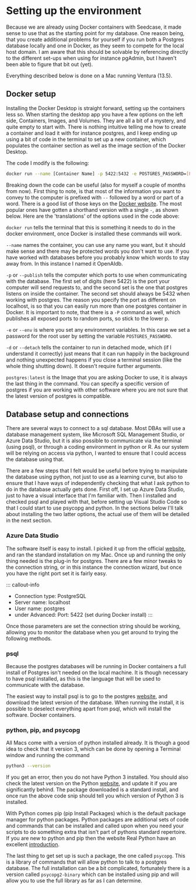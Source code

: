 # Setting up the environment

Because we are already using Docker containers with Seedcase, it made sense to use that as the starting point for my database.  One reason being, that you create additional problems for yourself if you run both a Postgres database locally and one in Docker, as they seem to compete for the local host domain.  I am aware that this should be solvable by referencing directly to the different set-ups when using for instance pgAdmin, but I haven't been able to figure that bit out (yet).

Everything described below is done on a Mac running Ventura (13.5).

## Docker setup

Installing the Docker Desktop is straight forward, setting up the containers less so.  When starting the desktop app you have a few options on the left side, Containers, Images, and Volumes.  They are all a bit of a mystery, and quite empty to start with.  There is nothing intuitive telling me how to create a container and load it with for instance postgres, and I keep ending up using a bit of code in the terminal to set up a new container, which populates the container section as well as the image section of the Docker Desktop.

The code I modify is the following:

``` bash
docker run --name [Container Name] -p 5422:5432 -e POSTGRES_PASSWORD=[Password] -d postgres:latest 
```

Breaking down the code can be useful (also for myself a couple of months from now).  First thing to note, is that most of the information you want to convey to the computer is prefixed with `--` followed by a word or part of a word.  There is a good list of those keys on the [Docker website](https://docs.docker.com/engine/reference/commandline/run/).  The most popular ones have gotten a shorthand version with a single `-`, as shown below.  Here are the 'translations' of the options used in the code above:

`docker run` tells the terminal that this is something it needs to do in the docker environment, once Docker is installed these commands will work.

`--name` names the container, you can use any name you want, but it should make sense and there may be protected words you don't want to use.  If you have worked with databases before you probably know which words to stay away from.  In this instance I named it OpenAIdb.

`-p` or `--publish` tells the computer which ports to use when communicating with the database.  The first set of digits (here 5422) is the port your computer will send requests to, and the second set is the one that postgres listens on inside the container.  The second set should always be 5432 when working with postgres.  The reason you specify the port as different on localhost, is so that you can easily run more than one postgres container in Docker.  It is important to note, that there is a `-P` command as well, which publishes all exposed ports to random ports, so stick to the lower p.

`-e` or `--env` is where you set any environment variables.  In this case we set a password for the root user by setting the variable `POSTGRES_PASSWORD`.

`-d` or `--detach` tells the container to run in detached mode, which (if I understand it correctly) just means that it can run happily in the background and nothing unexpected happens if you close a terminal session (like the whole thing shutting down).  It doesn't require further arguments.

`postgres:latest` is the Image that you are asking Docker to use, it is always the last thing in the command.  You can specify a specific version of postgres if you are working with other software where you are not sure that the latest version of postgres is compatible.

## Database setup and connections

There are several ways to connect to a sql database.  Most DBAs will use a database management system, like Microsoft SQL Management Studio, or Azure Data Studio, but it is also possible to communicate via the terminal (using psql), or through a coding environment in python or R. As our system will be relying on access via python, I wanted to ensure that I could access the database using that.  

There are a few steps that I felt would be useful before trying to manipulate the database using python, not just to use as a learning curve, but also to ensure that I have ways of independently checking that what I ask python to do in the database actually gets done.  First off, I set up Azure Data Studio, just to have a visual interface that I'm familiar with.  Then I installed and checked psql and played with that, before setting up Visual Studio Code so that I could start to use psycopg and python.  In the sections below I'll talk about installing the two latter options, the actual use of them will be detailed in the next section.

### Azure Data Studio

The software itself is easy to install.  I picked it up from the official [website](https://azure.microsoft.com/en-us/products/data-studio), and ran the standard installation on my Mac.  Once up and running the only thing needed is the plug-in for postgres.  There are a few minor tweaks to the connection string, or in this instance the connection wizard, but once you have the right port set it is fairly easy.  

::: callout-info

* Connection type: PostgreSQL
* Server name: localhost
* User name: postgres
* under Advanced: Port: 5422 (set during Docker install)
:::

Once those parameters are set the connection string should be working, allowing you to monitor the database when you get around to trying the following methods.

### psql

Because the postgres databases will be running in Docker containers a full install of Postgres isn't needed on the local machine.  It is though necessary to have psql installed, as this is the language that will be used to communicate with the database.

The easiest way to install psql is to go to the postgres [website](https://www.postgresql.org/download/), and download the latest version of the database.  When running the install, it is possible to deselect everything apart from psql, which will install the software.
Docker containers.

### python, pip, and psycopg

All Macs come with a version of python installed already.  It is though a good idea to check that it version 3, which can be done by opening a Terminal window and running the command

``` bash
python3 --version 
```

If you get an error, then you do not have Python 3 installed.  You should also check the latest version on the Python [website](https://www.python.org/downloads/), and update it if you are significantly behind.  The package downloaded is a standard install, and once run the above code snip should tell you which version of Python 3 is installed.

With Python comes pip (pip Install Packages) which is the default package manager for python packages.  Python packages are additional sets of code and commands that can be installed and called upon when you need your scripts to do something extra that isn't part of pythons standard repertoire.  If you are new to python and pip then the website Real Python have an excellent [introduction](https://realpython.com/what-is-pip/).

The last thing to get set up is such a package, the one called `psycopg`.  This is a library of commands that will allow python to talk to a postgres database.  The full installation can be a bit complicated, fortunately there is a version called `psycopg2-binary` which can be installed using pip and will allow you to use the full library as far as I can determine.

<!-- TODO: describe how to set up the access control file   -->